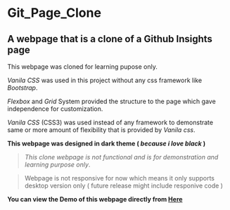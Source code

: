 # Git_Page_Clone
## A webpage that is a clone of a Github Insights page
This webpage was cloned for learning pupose only.

*Vanila CSS* was used in this project without any css framework like *Bootstrap*.

*Flexbox* and *Grid* System provided the structure to the page which gave independence for customization.

*Vanila CSS* (CSS3) was used instead of any framework to demonstrate same or more amount of flexibility that is provided by *Vanila css*.

**This webpage was designed in dark theme ( *because i love black* )**

> *This clone webpage is not functional and is for demonstration and learning purpose only*.

> Webpage is not responsive for now which means it only supports desktop version only ( future release might include responive code )

**You can view the Demo of this webpage directly from [Here](https://enunmuz.github.io/git_page_clone/index.html)**

